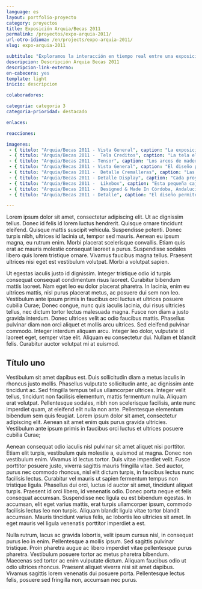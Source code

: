 ```yaml
---
language: es
layout: portfolio-proyecto
category: proyectos
title: Exposición Arquia/Becas 2011
permalink: /proyectos/expo-arquia-2011/
url-otro-idioma: /en/projects/expo-arquia-2011/
slug: expo-arquia-2011

subtitulo: "Exploramos la interacción en tiempo real entre una exposición física tradicional y su versión digital."
descripcion: Descripción Arquia Becas 2011
descripcion-link-externo:
en-cabecera: yes
template: light
inicio: descripcion

colaboradores:

categoria: categoria 3
categoria-prioridad: destacado

enlaces:

reacciones:

imagenes:
 - { titulo: "Arquia/Becas 2011 - Vista General", caption: "La exposición instalada en la sala de exposiciones de la Escuela Técnica Superior de Arquitectura de San Sebastián. Colaborativa 2011 CC BY 3.0" }
 - { titulo: "Arquia/Becas 2011 -  Tela Creditos", caption: "La tela elástica utilizada está fabricada por Berger, el modelo concreto  'PES stretchi FR + w'. Usamos impresión en tinta con curado ultravioleta para conseguir la máxima definición. Colaborativa 2011 CC BY 3.0" }
 - { titulo: "Arquia/Becas 2011 - Tensor", caption: "Los arcos de madera son de pino encolado y todos los herrajes en acero inoxidable" }
 - { titulo: "Arquia/Becas 2011 - Vista General", caption: "El diseño permite una disposición lineal de 12 metros de largo o ir 'plegándose' sucesivamente hasta formar un círculo de 4.5 metros de diámetro" }
 - { titulo: "Arquia/Becas 2011 -  Detalle Cremalleras", caption: "Las cremalleras están embebidas en los arcos de madera y son de plástico inyectado de la marca YKK" }
 - { titulo: "Arquia/Becas 2011 - Detalle Display", caption: "Cada proyecto tiene un display que muestra en tiempo real el número de votos que ha recibido la propuesta, su puesto respecto al resto de proyectos y el número de 'me gusta' y 'tweets'" }
 - { titulo: "Arquia/Becas 2011 -  Likebox", caption: "Esta pequeña caja controla los displays. Hemos utilizado la plataforma hardware open source Arduino y componentes de bajo coste, todo el cableado va por el interior de los perfiles de aluminio" }
 - { titulo: "Arquia/Becas 2011 -  Designed & Made In Córdoba, Andalucía", caption: "La exposición ha sido diseñada y construida con los medios y la tecnología disponible en Córdoba, Andalucía y estamos orgullosos por ello. No obstante, algunos componentes no estabán disponibles localmente y los hemos importado directamente del fabricante." }
 - { titulo: "Arquia/Becas 2011 - Detalle", caption: "El diseño permite una disposición lineal de 12 metros de largo o ir 'plegándose' sucesivamente hasta formar un círculo de 4.5 metros de diámetro" }

---
```


Lorem ipsum dolor sit amet, consectetur adipiscing elit. Ut ac dignissim tellus. Donec id felis id lorem luctus hendrerit. Quisque ornare tincidunt eleifend. Quisque mattis suscipit vehicula. Suspendisse potenti. Donec turpis nibh, ultrices id lacinia ut, tempor sed mauris. Aenean eu ipsum magna, eu rutrum enim. Morbi placerat scelerisque convallis. Etiam quis erat ac mauris molestie consequat laoreet a purus. Suspendisse sodales libero quis lorem tristique ornare. Vivamus faucibus magna tellus. Praesent ultrices nisi eget est vestibulum volutpat. Morbi a volutpat sapien.

Ut egestas iaculis justo id dignissim. Integer tristique odio id turpis consequat consequat condimentum risus laoreet. Curabitur bibendum mattis laoreet. Nam eget leo eu dolor placerat pharetra. In lacinia, enim eu ultrices mattis, nisl purus placerat metus, ac posuere dui sem non leo. Vestibulum ante ipsum primis in faucibus orci luctus et ultrices posuere cubilia Curae; Donec congue, nunc quis iaculis lacinia, dui risus ultricies tellus, nec dictum tortor lectus malesuada magna. Fusce non diam a justo gravida interdum. Donec ultrices velit ac odio faucibus mattis. Phasellus pulvinar diam non orci aliquet et mollis arcu ultrices. Sed eleifend pulvinar commodo. Integer interdum aliquam arcu. Integer leo dolor, vulputate id laoreet eget, semper vitae elit. Aliquam eu consectetur dui. Nullam et blandit felis. Curabitur auctor volutpat mi at euismod.

## Título uno

Vestibulum sit amet dapibus est. Duis sollicitudin diam a metus iaculis in rhoncus justo mollis. Phasellus vulputate sollicitudin ante, ac dignissim ante tincidunt ac. Sed fringilla tempus tellus ullamcorper ultrices. Integer velit tellus, tincidunt non facilisis elementum, mattis fermentum nulla. Aliquam erat volutpat. Pellentesque sodales, nibh non scelerisque facilisis, ante nunc imperdiet quam, at eleifend elit nulla non ante. Pellentesque elementum bibendum sem quis feugiat. Lorem ipsum dolor sit amet, consectetur adipiscing elit. Aenean sit amet enim quis purus gravida ultricies. Vestibulum ante ipsum primis in faucibus orci luctus et ultrices posuere cubilia Curae;

Aenean consequat odio iaculis nisl pulvinar sit amet aliquet nisi porttitor. Etiam elit turpis, vestibulum quis molestie a, euismod at magna. Donec non vestibulum enim. Vivamus id lectus tortor. Duis vitae imperdiet velit. Fusce porttitor posuere justo, viverra sagittis mauris fringilla vitae. Sed auctor, purus nec commodo rhoncus, nisl elit dictum turpis, in faucibus lectus nunc facilisis lectus. Curabitur vel mauris ut sapien fermentum tempus non tristique ligula. Phasellus dui orci, luctus id auctor sit amet, tincidunt aliquet turpis. Praesent id orci libero, id venenatis odio. Donec porta neque et felis consequat accumsan. Suspendisse nec ligula eu est bibendum egestas. In accumsan, elit eget varius mattis, erat turpis ullamcorper ipsum, commodo facilisis lectus leo non turpis. Aliquam blandit ligula vitae tortor blandit accumsan. Mauris tincidunt varius felis, ac lobortis leo ultricies sit amet. In eget mauris vel ligula venenatis porttitor imperdiet a est.

Nulla rutrum, lacus ac gravida lobortis, velit ipsum cursus nisl, in consequat purus leo in enim. Pellentesque a mollis ipsum. Sed sagittis pulvinar tristique. Proin pharetra augue ac libero imperdiet vitae pellentesque purus pharetra. Vestibulum posuere tortor ac metus pharetra bibendum. Maecenas sed tortor ac enim vulputate dictum. Aliquam faucibus odio ut odio ultrices rhoncus. Praesent aliquet viverra nisi sit amet dapibus. Vivamus sagittis lorem venenatis dui posuere porta. Pellentesque lectus felis, posuere sed fringilla non, accumsan nec purus.